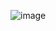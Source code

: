 ![image](https://github.com/osamaairfan/Digital-Forensics/assets/115397536/adab5c62-dd86-4800-9934-e715d2cdfa09)
